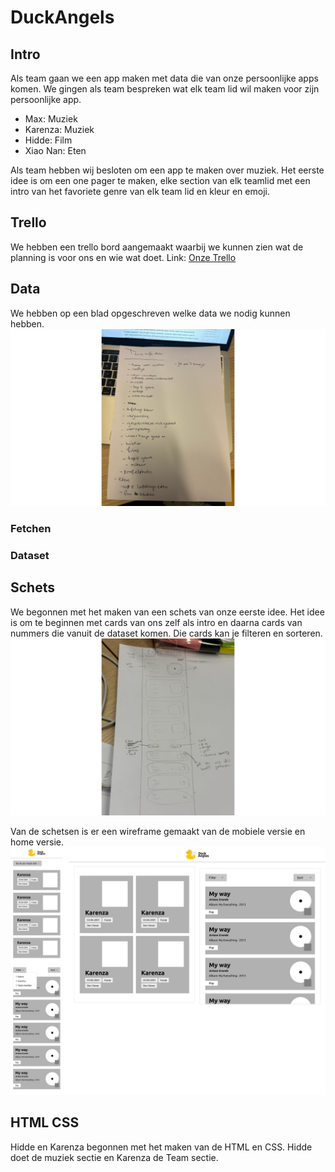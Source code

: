 # DuckAngels

## Intro
Als team gaan we een app maken met data die van onze persoonlijke apps komen. We gingen als team bespreken wat elk team lid wil maken voor zijn persoonlijke app.

- Max: Muziek
- Karenza: Muziek
- Hidde: Film
- Xiao Nan: Eten

Als team hebben wij besloten om een app te maken over muziek. Het eerste idee is om een one pager te maken, elke section van elk teamlid met een intro van het favoriete genre van elk team lid en kleur en emoji.

## Trello
We hebben een trello bord aangemaakt waarbij we kunnen zien wat de planning is voor ons en wie wat doet.
Link: [Onze Trello](https://trello.com/b/X0KmrT8Y/duck-angles)

## Data
We hebben op een blad opgeschreven welke data we nodig kunnen hebben. 
![Data op papier](./read-me-img/data-papier.png)

### Fetchen

### Dataset


## Schets
We begonnen met het maken van een schets van onze eerste idee. Het idee is om te beginnen met cards van ons zelf als intro en daarna cards van nummers die vanuit de dataset komen. Die cards kan je filteren en sorteren. 
![Schets](./read-me-img/schets.png)

Van de schetsen is er een wireframe gemaakt van de mobiele versie en home versie.
![Schets](./read-me-img/wireframes.jpg)

## HTML CSS
Hidde en Karenza begonnen met het maken van de HTML en CSS. Hidde doet de muziek sectie en Karenza de Team sectie.

